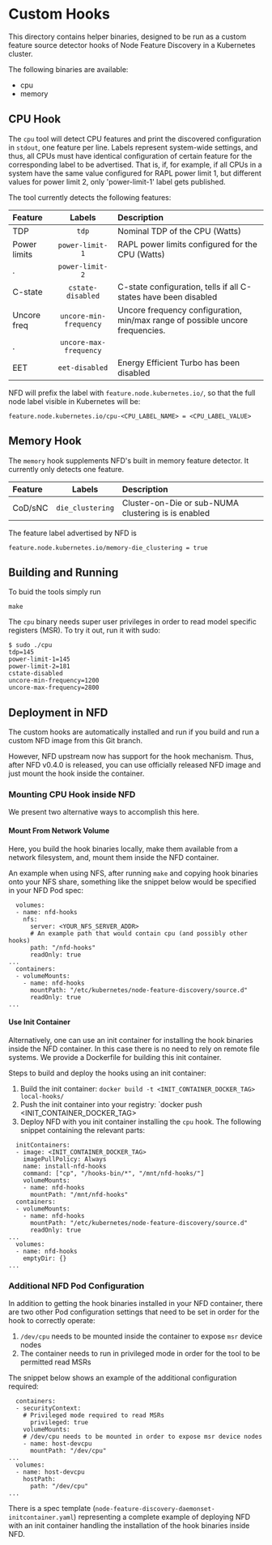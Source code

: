 # Custom Hooks

This directory contains helper binaries, designed to be run as a custom feature
source detector hooks of Node Feature Discovery in a Kubernetes cluster.

The following binaries are available:
- cpu
- memory

## CPU Hook

The `cpu` tool will detect CPU features and print the discovered configuration
in `stdout`, one feature per line. Labels represent system-wide settings, and
thus, all CPUs must have identical configuration of certain feature for the
corresponding label to be advertised. That is, if, for example, if all CPUs in
a system have the same value configured for RAPL power limit 1, but different
values for power limit 2, only 'power-limit-1' label gets published.

The tool currently detects the following features:

| Feature      | Labels                 | Description
| :----------- | :-------------------:  | :-----------
| TDP          | `tdp`                  | Nominal TDP of the CPU (Watts)
| Power limits | `power-limit-1`        | RAPL power limits configured for the CPU (Watts)
| .            | `power-limit-2` |
| C-state      | `cstate-disabled`      | C-state configuration, tells if all C-states have been disabled
| Uncore freq  | `uncore-min-frequency` | Uncore frequency configuration, min/max range of possible uncore frequencies.
| .            | `uncore-max-frequency`
| EET          | `eet-disabled`         | Energy Efficient Turbo has been disabled

NFD will prefix the label with `feature.node.kubernetes.io/`, so
that the full node label visible in Kubernetes will be:
```
feature.node.kubernetes.io/cpu-<CPU_LABEL_NAME> = <CPU_LABEL_VALUE>
```

## Memory Hook

The `memory` hook supplements NFD's built in memory feature detector. It
currently only detects one feature.

| Feature      | Labels                 | Description
| :----------- | :-------------------:  | :-----------
| CoD/sNC      | `die_clustering`       | Cluster-on-Die or sub-NUMA clustering is is enabled

The feature label advertised by NFD is
```
feature.node.kubernetes.io/memory-die_clustering = true
```


## Building and Running

To buid the tools simply run
```
make
```

The `cpu` binary needs super user privileges in order to read model specific
registers (MSR). To try it out, run it with sudo:
```
$ sudo ./cpu
tdp=145
power-limit-1=145
power-limit-2=181
cstate-disabled
uncore-min-frequency=1200
uncore-max-frequency=2800
```


## Deployment in NFD

The custom hooks are automatically installed and run if you build and run a
custom NFD image from this Git branch.

However, NFD upstream now has support for the hook mechanism. Thus, after NFD
v0.4.0 is released, you can use officially released NFD image and just mount
the hook inside the container.

### Mounting CPU Hook inside NFD

We present two alternative ways to accomplish this here.

#### Mount From Network Volume

Here, you build the hook binaries locally, make them available from a network
filesystem, and, mount them inside the NFD container.

An example when using NFS, after running `make` and copying hook binaries onto
your NFS share, something like the snippet below would be specified in your NFD
Pod spec:
```
  volumes:
  - name: nfd-hooks
    nfs:
      server: <YOUR_NFS_SERVER_ADDR>
      # An example path that would contain cpu (and possibly other hooks)
      path: "/nfd-hooks"
      readOnly: true
...
  containers:
  - volumeMounts:
    - name: nfd-hooks
      mountPath: "/etc/kubernetes/node-feature-discovery/source.d"
      readOnly: true
...
```

#### Use Init Container

Alternatively, one can use an init container for installing the hook binaries
inside the NFD container. In this case there is no need to rely on remote file
systems. We provide a Dockerfile for building this init container.

Steps to build and deploy the hooks using an init container:
1. Build the init container: `docker build -t <INIT_CONTAINER_DOCKER_TAG> local-hooks/`
1. Push the init container into your registry: `docker push <INIT_CONTAINER_DOCKER_TAG>
1. Deploy NFD with you init container installing the `cpu` hook. The following
snippet containing the relevant parts:

```
  initContainers:
  - image: <INIT_CONTAINER_DOCKER_TAG>
    imagePullPolicy: Always
    name: install-nfd-hooks
    command: ["cp", "/hooks-bin/*", "/mnt/nfd-hooks/"]
    volumeMounts:
    - name: nfd-hooks
      mountPath: "/mnt/nfd-hooks"
  containers:
  - volumeMounts:
    - name: nfd-hooks
      mountPath: "/etc/kubernetes/node-feature-discovery/source.d"
      readOnly: true
...
  volumes:
  - name: nfd-hooks
    emptyDir: {}
...

```

### Additional NFD Pod Configuration

In addition to getting the hook binaries installed in your NFD container, there
are two other Pod configuration settings that need to be set in order for the
hook to correctly operate:
1. `/dev/cpu` needs to be mounted inside the container to expose `msr` device nodes
1. The container needs to run in privileged mode in order for the tool to be permitted read MSRs

The snippet below shows an example of the additional configuration required:
```
  containers:
  - securityContext:
    # Privileged mode required to read MSRs
      privileged: true
    volumeMounts:
    # /dev/cpu needs to be mounted in order to expose msr device nodes
    - name: host-devcpu
      mountPath: "/dev/cpu"
...
  volumes:
  - name: host-devcpu
    hostPath:
      path: "/dev/cpu"
...
```

There is a spec template (`node-feature-discovery-daemonset-initcontainer.yaml`)
representing a complete example of deploying NFD with an init container handling
the installation of the hook binaries inside NFD.
